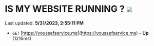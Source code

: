 # IS MY WEBSITE RUNNING ? [![](https://img.shields.io/static/v1?label=Sponsor&message=%E2%9D%A4&logo=GitHub&color=%23fe8e86)](https://github.com/sponsors/<username>)

Last updated: **5/31/2023, 2:55:11 PM**

- `GET` [https://youssefservice.me](https://youssefservice.me) - **Up** (1216ms)
